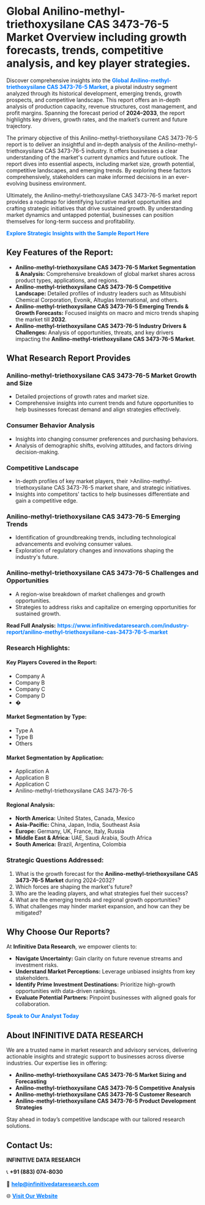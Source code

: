 <h1>Global Anilino-methyl-triethoxysilane CAS 3473-76-5 Market Overview including growth forecasts, trends, competitive analysis, and key player strategies.</h1>
<p>
Discover comprehensive insights into the 
<a href="https://www.infinitivedataresearch.com/industry-report/anilino-methyl-triethoxysilane-cas-3473-76-5-market" rel="dofollow" style="color: #007BFF; text-decoration: none;"><strong>Global Anilino-methyl-triethoxysilane CAS 3473-76-5 Market</strong></a>, a pivotal industry segment analyzed through its historical development, emerging trends, growth prospects, and competitive landscape. This report offers an in-depth analysis of production capacity, revenue structures, cost management, and profit margins. Spanning the forecast period of <strong>2024–2033</strong>, the report highlights key drivers, growth rates, and the market’s current and future trajectory.
</p>
<p>
The primary objective of this Anilino-methyl-triethoxysilane CAS 3473-76-5 report is to deliver an insightful and in-depth analysis of the Anilino-methyl-triethoxysilane CAS 3473-76-5 industry. It offers businesses a clear understanding of the market's current dynamics and future outlook. The report dives into essential aspects, including market size, growth potential, competitive landscapes, and emerging trends. By exploring these factors comprehensively, stakeholders can make informed decisions in an ever-evolving business environment.
</p>
<p>
Ultimately, the Anilino-methyl-triethoxysilane CAS 3473-76-5 market report provides a roadmap for identifying lucrative market opportunities and crafting strategic initiatives that drive sustained growth. By understanding market dynamics and untapped potential, businesses can position themselves for long-term success and profitability.
</p>
<p>
<a href="https://www.infinitivedataresearch.com/request-sample/reportId=112436" style="color: #007BFF; text-decoration: none;"><strong>Explore Strategic Insights with the Sample Report Here</strong></a>
</p>

<h2>Key Features of the Report:</h2>
<ul>
<li><strong>Anilino-methyl-triethoxysilane CAS 3473-76-5 Market Segmentation & Analysis:</strong> Comprehensive breakdown of global market shares across product types, applications, and regions.</li>
<li><strong>Anilino-methyl-triethoxysilane CAS 3473-76-5 Competitive Landscape:</strong> Detailed profiles of industry leaders such as Mitsubishi Chemical Corporation, Evonik, Altuglas International, and others.</li>
<li><strong>Anilino-methyl-triethoxysilane CAS 3473-76-5 Emerging Trends & Growth Forecasts:</strong> Focused insights on macro and micro trends shaping the market till <strong>2032</strong>.</li>
<li><strong>Anilino-methyl-triethoxysilane CAS 3473-76-5 Industry Drivers & Challenges:</strong> Analysis of opportunities, threats, and key drivers impacting the <strong>Anilino-methyl-triethoxysilane CAS 3473-76-5 Market</strong>.</li>
</ul>

<h2>What Research Report Provides</h2>
<h3>Anilino-methyl-triethoxysilane CAS 3473-76-5 Market Growth and Size</h3>
<ul>
<li>Detailed projections of growth rates and market size.</li>
<li>Comprehensive insights into current trends and future opportunities to help businesses forecast demand and align strategies effectively.</li>
</ul>

<h3>Consumer Behavior Analysis</h3>
<ul>
<li>Insights into changing consumer preferences and purchasing behaviors.</li>
<li>Analysis of demographic shifts, evolving attitudes, and factors driving decision-making.</li>
</ul>

<h3>Competitive Landscape</h3>
<ul>
<li>In-depth profiles of key market players, their >Anilino-methyl-triethoxysilane CAS 3473-76-5 market share, and strategic initiatives.</li>
<li>Insights into competitors' tactics to help businesses differentiate and gain a competitive edge.</li>
</ul>

<h3>Anilino-methyl-triethoxysilane CAS 3473-76-5 Emerging Trends</h3>
<ul>
<li>Identification of groundbreaking trends, including technological advancements and evolving consumer values.</li>
<li>Exploration of regulatory changes and innovations shaping the industry's future.</li>
</ul>

<h3>Anilino-methyl-triethoxysilane CAS 3473-76-5 Challenges and Opportunities</h3>
<ul>
<li>A region-wise breakdown of market challenges and growth opportunities.</li>
<li>Strategies to address risks and capitalize on emerging opportunities for sustained growth.</li>
</ul>
<p><strong>Read Full Analysis:</strong> <a href="https://www.infinitivedataresearch.com/industry-report/anilino-methyl-triethoxysilane-cas-3473-76-5-market" rel="dofollow" style="color: #007BFF; text-decoration: none;"><strong>https://www.infinitivedataresearch.com/industry-report/anilino-methyl-triethoxysilane-cas-3473-76-5-market</strong></a></p>
<h3>Research Highlights:</h3>
<h4>Key Players Covered in the Report:</h4>
<ul><li>Company A</li><li>Company B</li><li>Company C</li><li>Company D</li><li>�</li></ul>
<h4>Market Segmentation by Type:</h4>
<ul><li>Type A</li><li>Type B</li><li>Others</li></ul>
<h4>Market Segmentation by Application:</h4>
<ul><li>Application A</li><li>Application B</li><li>Application C</li><li>Anilino-methyl-triethoxysilane CAS 3473-76-5</li></ul>

<h4>Regional Analysis:</h4>
<ul>
<li><strong>North America:</strong> United States, Canada, Mexico</li>
<li><strong>Asia-Pacific:</strong> China, Japan, India, Southeast Asia</li>
<li><strong>Europe:</strong> Germany, UK, France, Italy, Russia</li>
<li><strong>Middle East & Africa:</strong> UAE, Saudi Arabia, South Africa</li>
<li><strong>South America:</strong> Brazil, Argentina, Colombia</li>
</ul>

<h3>Strategic Questions Addressed:</h3>
<ol>
<li>What is the growth forecast for the <strong>Anilino-methyl-triethoxysilane CAS 3473-76-5 Market</strong> during 2024–2032?</li>
<li>Which forces are shaping the market's future?</li>
<li>Who are the leading players, and what strategies fuel their success?</li>
<li>What are the emerging trends and regional growth opportunities?</li>
<li>What challenges may hinder market expansion, and how can they be mitigated?</li>
</ol>

<h2>Why Choose Our Reports?</h2>
<p>At <strong>Infinitive Data Research</strong>, we empower clients to:</p>
<ul>
<li><strong>Navigate Uncertainty:</strong> Gain clarity on future revenue streams and investment risks.</li>
<li><strong>Understand Market Perceptions:</strong> Leverage unbiased insights from key stakeholders.</li>
<li><strong>Identify Prime Investment Destinations:</strong> Prioritize high-growth opportunities with data-driven rankings.</li>
<li><strong>Evaluate Potential Partners:</strong> Pinpoint businesses with aligned goals for collaboration.</li>
</ul>
<p><a href="https://www.infinitivedataresearch.com/industry-report/anilino-methyl-triethoxysilane-cas-3473-76-5-market" rel="dofollow" style="color: #007BFF; text-decoration: none;"><strong>Speak to Our Analyst Today</strong></a></p>

<h2>About INFINITIVE DATA RESEARCH</h2>
<p>We are a trusted name in market research and advisory services, delivering actionable insights and strategic support to businesses across diverse industries. Our expertise lies in offering:</p>
<ul>
<li><strong>Anilino-methyl-triethoxysilane CAS 3473-76-5 Market Sizing and Forecasting</strong></li>
<li><strong>Anilino-methyl-triethoxysilane CAS 3473-76-5 Competitive Analysis</strong></li>
<li><strong>Anilino-methyl-triethoxysilane CAS 3473-76-5 Customer Research</strong></li>
<li><strong>Anilino-methyl-triethoxysilane CAS 3473-76-5 Product Development Strategies</strong></li>
</ul>
<p>Stay ahead in today’s competitive landscape with our tailored research solutions.</p>

<h2>Contact Us:</h2>
<p><strong>INFINITIVE DATA RESEARCH</strong></p>
<p>📞 <strong>+91 (883) 074-8030</strong></p>
<p>📧 <strong><a href="mailto:help@infinitivedataresearch.com" style="color: #007BFF;">help@infinitivedataresearch.com</a></strong></p>
<p>🌐 <strong><a href="https://www.infinitivedataresearch.com" rel="dofollow" style="color: #007BFF;">Visit Our Website</a></strong></p>